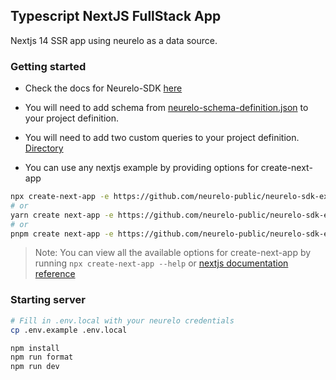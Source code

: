 ## Typescript NextJS FullStack App

Nextjs 14 SSR app using neurelo as a data source.

### Getting started

- Check the docs for Neurelo-SDK [here](https://docs.neurelo.com/sdks/typescript-javascript-sdk)
- You will need to add schema from [neurelo-schema-definition.json](./schema/neurelo-schema-definition.json) to your project definition.
- You will need to add two custom queries to your project definition. [Directory](./schema/)

- You can use any nextjs example by providing options for create-next-app

```bash
npx create-next-app -e https://github.com/neurelo-public/neurelo-sdk-examples/tree/main/typescript-mongo/nextjs
# or
yarn create next-app -e https://github.com/neurelo-public/neurelo-sdk-examples/tree/main/typescript-mongo/nextjs
# or
pnpm create next-app -e https://github.com/neurelo-public/neurelo-sdk-examples/tree/main/typescript-mongo/nextjs
```

> Note: You can view all the available options for create-next-app by running `npx create-next-app --help` or [nextjs documentation reference](https://nextjs.org/docs/app/api-reference/create-next-app#non-interactive)

### Starting server

```bash
# Fill in .env.local with your neurelo credentials
cp .env.example .env.local

npm install
npm run format
npm run dev
```
